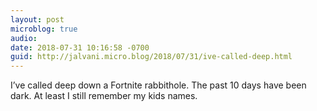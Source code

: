 ```yaml
---
layout: post
microblog: true
audio: 
date: 2018-07-31 10:16:58 -0700
guid: http://jalvani.micro.blog/2018/07/31/ive-called-deep.html
---
```

I’ve called deep down a Fortnite rabbithole. The past 10 days have been dark. At least I still remember my kids names.
